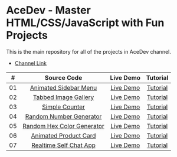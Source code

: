 # AceDev - Master HTML/CSS/JavaScript with Fun Projects


This is the main repository for all of the projects in AceDev channel.

- [Channel Link](https://www.youtube.com/channel/UC7J9JiVaI959e2VbRhsDopQ)

|  #  |        Source Code        |  Live Demo  | Tutorial  |
|:---:|           :---:           |    :---:    | :---:   |
| 01  |   [Animated Sidebar Menu](https://github.com/bjmczhang/Master-HTML-CSS-JavaScript-with-Fun-Projects/tree/main/animated-responsive-sidebar-menu)   |  [Live Demo](https://acedev.vercel.app/animated-responsive-sidebar-menu/index.html)  |    [Tutorial](https://youtu.be/bHKB6GaxPSg) |
| 02 | [Tabbed Image Gallery](https://github.com/bjmczhang/Master-HTML-CSS-JavaScript-with-Fun-Projects/tree/main/tabbed-image-gallery) | [Live Demo](https://acedev.vercel.app/tabbed-image-gallery/index.html) | [Tutorial](https://www.youtube.com/watch?v=UBvqyn81kgs)|
| 03 | [Simple Counter](https://github.com/bjmczhang/Master-HTML-CSS-JavaScript-with-Fun-Projects/tree/main/simple-counter) | [Live Demo](https://acedev.vercel.app/simple-counter/index.html) | [Tutorial](https://www.youtube.com/watch?v=9rYCzKhb4Ak)|
| 04 | [Random Number Generator](https://github.com/bjmczhang/Master-HTML-CSS-JavaScript-with-Fun-Projects/tree/main/random-number-generator) | [Live Demo](https://acedev.vercel.app/random-number-generator/index.html) | [Tutorial](https://www.youtube.com/watch?v=xlytkS0OzFw)|
| 05 | [Random Hex Color Generator](https://github.com/bjmczhang/Master-HTML-CSS-JavaScript-with-Fun-Projects/tree/main/random-hex-color-generator) | [Live Demo](https://acedev.vercel.app/random-hex-color-generator/index.html) | [Tutorial](https://www.youtube.com/watch?v=tzwftqAXzK0)|
| 06 | [Animated Product Card](https://github.com/bjmczhang/Master-HTML-CSS-JavaScript-with-Fun-Projects/tree/main/animated-product-card) | [Live Demo](https://acedev.vercel.app/animated-product-card/index.html) | [Tutorial](https://www.youtube.com/watch?v=MJ__gFRVj3E)|
| 07 | [Realtime Self Chat App](https://github.com/bjmczhang/Master-HTML-CSS-JavaScript-with-Fun-Projects/tree/main/realtime-self-chat-app) | [Live Demo](https://acedev.vercel.app/realtime-self-chat-app/index.html) | [Tutorial](https://www.youtube.com/watch?v=UNLtY04DOms)|
